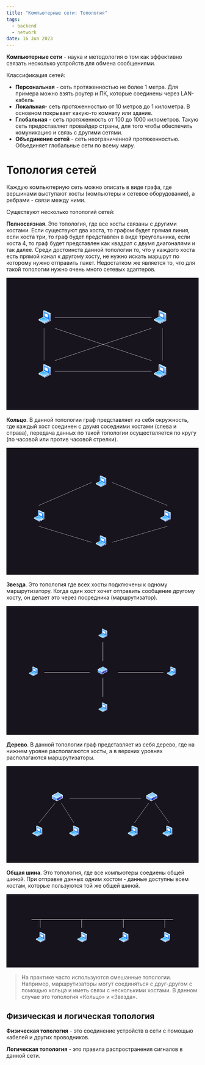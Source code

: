 ```yaml
---
title: "Компьютерные сети: Топология"
tags:
  - backend
  - network
date: 16 Jun 2023
---
```


**Компьютерные сети** - наука и методология о том как эффективно связать несколько устройств для обмена сообщениями.

Классификация сетей:

- **Персональная** - сеть протяженностью не более 1 метра. Для примера можно взять роутер и ПК, которые соединены через LAN-кабель
- **Локальная**- сеть протяженностью от 10 метров до 1 километра. В основном покрывает какую-то комнату или здание.
- **Глобальная** - сеть протяженность от 100 до 1000 километров. Такую сеть предоставляет провайдер страны, для того чтобы обеспечить комуникацию и связь с другими сетями.
- **Объединение сетей** - сеть неограниченной протяженностью. Объединяет глобальные сети по всему миру.

# Топология сетей

Каждую компьютерную сеть можно описать в виде графа, где вершинами выступают хосты (компьютеры и сетевое оборудование), а ребрами - связи между ними.

Существуют несколько топологий сетей:

**Полносвязная**. Это топология, где все хосты связаны с другими хостами. Если существуют два хоста, то графом будет прямая линия, если хоста три, то граф будет представлен в виде треугольника, если хоста 4, то граф будет представлен как квадрат с двумя диагоналями и так далее. Среди достоинств данной топологии то, что у каждого хоста есть прямой канал к другому хосту, не нужно искать маршрут по которому нужно отправить пакет. Недостатком же является то, что для такой топологии нужно очень много сетевых адаптеров.

![Топология "Полносвязная"](all.drawio.png)

**Кольцо**. В данной топологии граф представляет из себя окружность, где каждый хост соединен с двумя соседними хостами (слева и справа), передача данных по такой топологии осуществляется по кругу (по часовой или против часовой стрелки).

![Топология "Кольцо"](ring.drawio.png)

**Звезда**. Это топология где всех хосты подключены к одному маршрутизатору. Когда один хост хочет отправить сообщение другому хосту, он делает это через посредника (маршрутизатор).

![Топология "Звезда"](star.drawio.png)

**Дерево**. В данной топологии граф представляет из себя дерево, где на нижнем уровне располагаются хосты, а в верхних уровнях располагаются маршрутизаторы.

![Топология "Дерево"](tree.drawio.png)

**Общая шина**. Это топология, где все компьютеры соедиены общей шиной. При отправке данных одним хостом - данные доступны всем хостам, которые пользуются той же общей шиной.

![Топология "Общая шина"](common.drawio.png)

> На практике часто используются смешанные топологии. Например, маршрутизаторы могут соединяться с друг-другом с помощью кольца и иметь связи с несколькими хостами. В данном случае это топология «Кольцо» и «Звезда».

## Физическая и логическая топология

**Физическая топология** - это соединение устройств в сети с помощью кабелей и других проводников.

**Логическая топология** - это правила распространения сигналов в данной сети.


